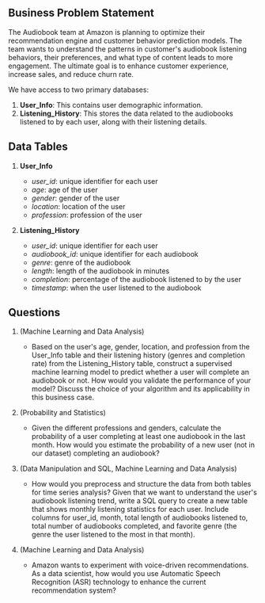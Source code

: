 ## **Business Problem Statement**

The Audiobook team at Amazon is planning to optimize their recommendation engine and customer behavior prediction models. The team wants to understand the patterns in customer's audiobook listening behaviors, their preferences, and what type of content leads to more engagement. The ultimate goal is to enhance customer experience, increase sales, and reduce churn rate.

We have access to two primary databases:
1. **User_Info**: This contains user demographic information.
2. **Listening_History**: This stores the data related to the audiobooks listened to by each user, along with their listening details.

## **Data Tables**

1. **User_Info**
   - *user_id*: unique identifier for each user
   - *age*: age of the user
   - *gender*: gender of the user
   - *location*: location of the user
   - *profession*: profession of the user
   
2. **Listening_History**
   - *user_id*: unique identifier for each user
   - *audiobook_id*: unique identifier for each audiobook
   - *genre*: genre of the audiobook
   - *length*: length of the audiobook in minutes
   - *completion*: percentage of the audiobook listened to by the user
   - *timestamp*: when the user listened to the audiobook

## **Questions**

1. (Machine Learning and Data Analysis)
   - Based on the user's age, gender, location, and profession from the User_Info table and their listening history (genres and completion rate) from the Listening_History table, construct a supervised machine learning model to predict whether a user will complete an audiobook or not. How would you validate the performance of your model? Discuss the choice of your algorithm and its applicability in this business case.

2. (Probability and Statistics)
   - Given the different professions and genders, calculate the probability of a user completing at least one audiobook in the last month. How would you estimate the probability of a new user (not in our dataset) completing an audiobook?
   
3. (Data Manipulation and SQL, Machine Learning and Data Analysis)
   - How would you preprocess and structure the data from both tables for time series analysis? Given that we want to understand the user's audiobook listening trend, write a SQL query to create a new table that shows monthly listening statistics for each user. Include columns for user_id, month, total length of audiobooks listened to, total number of audiobooks completed, and favorite genre (the genre the user listened to the most in that month).
   

4. (Machine Learning and Data Analysis)
   - Amazon wants to experiment with voice-driven recommendations. As a data scientist, how would you use Automatic Speech Recognition (ASR) technology to enhance the current recommendation system?

